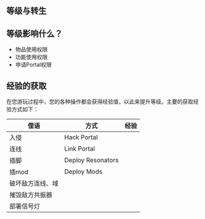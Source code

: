 ## 等级与转生



## 等级影响什么？

- 物品使用权限
- 功能使用权限
- 申请Portal权限

## 经验的获取

在您游玩过程中，您的各种操作都会获得经验值，以此来提升等级。主要的获取经验方式如下：

| 俚语             | 方式              | 经验 |
| ---------------- | ----------------- | ---- |
| 入侵             | Hack Portal       |      |
| 连线             | Link Portal       |      |
| 插脚             | Deploy Resonators |      |
| 插mod            | Deploy Mods       |      |
| 破坏敌方连线、域 |                   |      |
| 摧毁敌方共振器   |                   |      |
| 部署信号灯       |                   |      |



